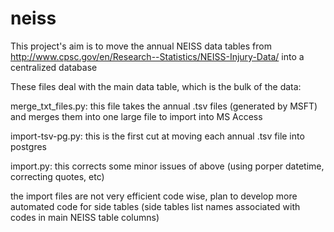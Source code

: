 # neiss
This project's aim is to move the annual NEISS data tables from http://www.cpsc.gov/en/Research--Statistics/NEISS-Injury-Data/
  into a centralized database

These files deal with the main data table, which is the bulk of the data:

  merge_txt_files.py: this file takes the annual .tsv files (generated by MSFT) and merges them into one large file to import into 
    MS Access

  import-tsv-pg.py: this is the first cut at moving each annual .tsv file into postgres
  
  import.py: this corrects some minor issues of above (using porper datetime, correcting quotes, etc) 

  the import files are not very efficient code wise, plan to develop more automated code for side tables (side tables list names
    associated with codes in main NEISS table columns)
    
